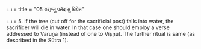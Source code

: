 +++
title = "05 यद्यप्सु पतेदप्सु म्रियेत"

+++
5. If the tree (cut off for the sacrificial post) falls into water, the sacrificer will die in water. In that case one should employ a verse addressed to Varuņa (instead of one to Viṣṇu). The further ritual is same (as described in the Sūtra 1).
